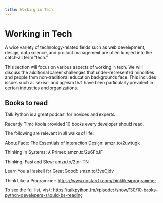 ```yaml
---
title: Working in Tech
---
```

# Working in Tech

A wide variety of technology-related fields such as web development, design, data science, and product management are often lumped into the catch-all term "tech."

This section will focus on various aspects of working in tech. We will discuss the additional career challenges that under-represented minorities and people from non-traditional education backgrounds face. This includes issues such as sexism and ageism that have been particularly prevalent in certain industries and organizations. 

## Books to read

Talk Python is a great podcast for novices and experts.

Recently Timo Koola provided 10 books every developer should read.

The following are relevant in all walks of life:

About Face: The Essentials of Interaction Design: amzn.to/2uwtugk

Thinking in Systems: A Primer: amzn.to/2u6FbJF

Thinking, Fast and Slow: amzn.to/2tnnlTN

Learn You a Haskell for Great Good!: amzn.to/2veOjdv

Think Like a Programmer: https://www.nostarch.com/thinklikeaprogrammer

To see the full list, visit: https://talkpython.fm/episodes/show/130/10-books-python-developers-should-be-reading
